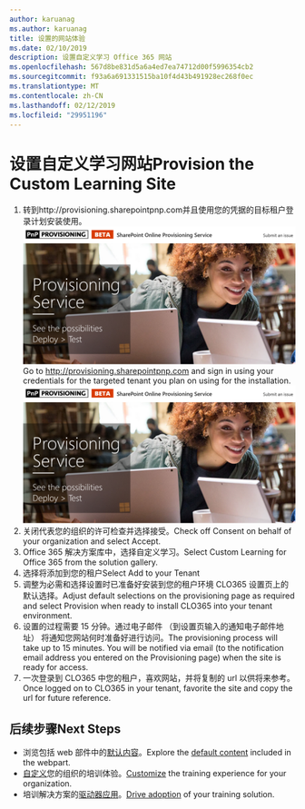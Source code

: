 ```yaml
---
author: karuanag
ms.author: karuanag
title: 设置的网站体验
ms.date: 02/10/2019
description: 设置自定义学习 Office 365 网站
ms.openlocfilehash: 567d8be831d5a6a4ed7ea74712d00f5996354cb2
ms.sourcegitcommit: f93a6a691331515ba10f4d43b491928ec268f0ec
ms.translationtype: MT
ms.contentlocale: zh-CN
ms.lasthandoff: 02/12/2019
ms.locfileid: "29951196"
---
```

# <a name="provision-the-custom-learning-site"></a><span data-ttu-id="059f4-103">设置自定义学习网站</span><span class="sxs-lookup"><span data-stu-id="059f4-103">Provision the Custom Learning Site</span></span>

1. <span data-ttu-id="059f4-p101">转到http://provisioning.sharepointpnp.com并且使用您的凭据的目标租户登录计划安装使用。![pnphome.png](media/pnphome.png)</span><span class="sxs-lookup"><span data-stu-id="059f4-p101">Go to http://provisioning.sharepointpnp.com and sign in using your credentials for the targeted tenant you plan on using for the installation. ![pnphome.png](media/pnphome.png)</span></span>
1. <span data-ttu-id="059f4-106">关闭代表您的组织的许可检查并选择接受。</span><span class="sxs-lookup"><span data-stu-id="059f4-106">Check off Consent on behalf of your organization and select Accept.</span></span>
1. <span data-ttu-id="059f4-107">Office 365 解决方案库中，选择自定义学习。</span><span class="sxs-lookup"><span data-stu-id="059f4-107">Select Custom Learning for Office 365 from the solution gallery.</span></span> 
1. <span data-ttu-id="059f4-108">选择将添加到您的租户</span><span class="sxs-lookup"><span data-stu-id="059f4-108">Select Add to your Tenant</span></span> 
1. <span data-ttu-id="059f4-109">调整为必需和选择设置时已准备好安装到您的租户环境 CLO365 设置页上的默认选择。</span><span class="sxs-lookup"><span data-stu-id="059f4-109">Adjust default selections on the provisioning page as required and select Provision when ready to install CLO365 into your tenant environment.</span></span>  
1. <span data-ttu-id="059f4-p102">设置的过程需要 15 分钟。通过电子邮件 （到设置页输入的通知电子邮件地址） 将通知您网站何时准备好进行访问。</span><span class="sxs-lookup"><span data-stu-id="059f4-p102">The provisioning process will take up to 15 minutes. You will be notified via email (to the notification email address you entered on the Provisioning page) when the site is ready for access.</span></span> 
1. <span data-ttu-id="059f4-112">一次登录到 CLO365 中您的租户，喜欢网站，并将复制的 url 以供将来参考。</span><span class="sxs-lookup"><span data-stu-id="059f4-112">Once logged on to CLO365 in your tenant, favorite the site and copy the url for future reference.</span></span>  


## <a name="next-steps"></a><span data-ttu-id="059f4-113">后续步骤</span><span class="sxs-lookup"><span data-stu-id="059f4-113">Next Steps</span></span>
- <span data-ttu-id="059f4-114">浏览包括 web 部件中的[默认内容](sitecontent.md)。</span><span class="sxs-lookup"><span data-stu-id="059f4-114">Explore the [default content](sitecontent.md) included in the webpart.</span></span>
- <span data-ttu-id="059f4-115">[自定义](customization.md)您的组织的培训体验。</span><span class="sxs-lookup"><span data-stu-id="059f4-115">[Customize](customization.md) the training experience for your organization.</span></span>
- <span data-ttu-id="059f4-116">培训解决方案的[驱动器应用](driveadoption.md)。</span><span class="sxs-lookup"><span data-stu-id="059f4-116">[Drive adoption](driveadoption.md) of your training solution.</span></span>

